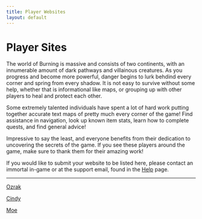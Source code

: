 ```yaml
---
title: Player Websites
layout: default
---
```

# Player Sites

The world of Burning is massive and consists of two continents, with an innumerable amount of dark pathways and villainous creatures. As you progress and become more powerful, danger begins to lurk behdind every corner and spring from every shadow. It is not easy to survive without some help, whether that is informational like maps, or grouping up with other players to heal and protect each other.

Some extremely talented individuals have spent a lot of hard work putting together accurate text maps of pretty much every corner of the game! Find assistance in navigation, look up known item stats, learn how to complete quests, and find general advice!

Impressive to say the least, and everyone benefits from their dedication to uncovering the secrets of the game. If you see these players around the game, make sure to thank them for their amazing work!

If you would like to submit your website to be listed here, please contact an immortal in-game or at the support email, found in the [Help](/help.markdown) page.

* * *

[Ozrak](http://ozrak.insomnia247.nl/burning/)

[Cindy](http://www.lysator.liu.se/~tomca/burning/)

[Moe](http://www.lysator.liu.se/~moe/burning/)